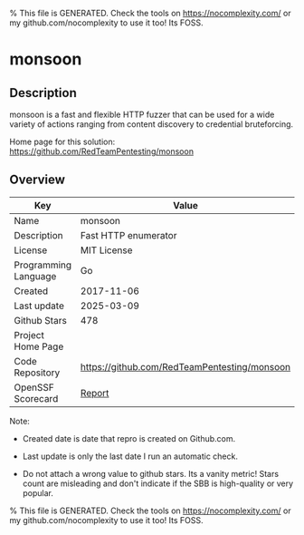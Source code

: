 
% This file is GENERATED. Check the tools on https://nocomplexity.com/ or my github.com/nocomplexity to use it too! Its FOSS. 

# monsoon

## Description 

monsoon is a fast and flexible HTTP fuzzer that can be used for a wide variety of actions ranging from content discovery to credential bruteforcing. 

Home page for this solution: https://github.com/RedTeamPentesting/monsoon 

## Overview 

| Key | Value |
| --- | --- |
| Name | monsoon |
| Description | Fast HTTP enumerator |
| License | MIT License |
| Programming Language | Go |
| Created | 2017-11-06 |
| Last update | 2025-03-09 |
| Github Stars | 478 |
| Project Home Page |  |
| Code Repository | https://github.com/RedTeamPentesting/monsoon |
| OpenSSF Scorecard | [Report](https://securityscorecards.dev/viewer/?uri=github.com/RedTeamPentesting/monsoon) |

Note:
 - Created date is date that repro is created on Github.com. 

- Last update is only the last date I run an automatic check. 

- Do not attach a wrong value to github stars. Its a vanity metric! Stars count are misleading and 
don't indicate if the SBB is high-quality or very popular.

% This file is GENERATED. Check the tools on https://nocomplexity.com/ or my github.com/nocomplexity to use it too! Its FOSS. 

